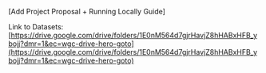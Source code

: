 [Add Project Proposal + Running Locally Guide]

Link to Datasets: [https://drive.google.com/drive/folders/1E0nM564d7gjrHavjZ8hHABxHFB_ybojj?dmr=1&ec=wgc-drive-hero-goto](https://drive.google.com/drive/folders/1E0nM564d7gjrHavjZ8hHABxHFB_ybojj?dmr=1&ec=wgc-drive-hero-goto)
